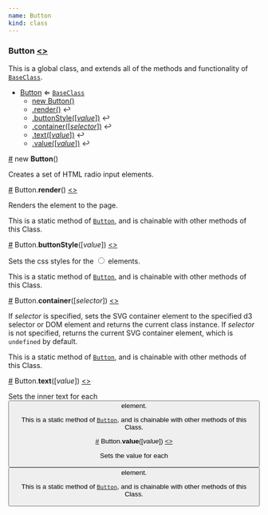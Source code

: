```yaml
---
name: Button
kind: class
---
```


  <a name="Button"></a>

### **Button** [<>](https://github.com/d3plus/d3plus-form/blob/master/src/Button.js#L8)


This is a global class, and extends all of the methods and functionality of [<code>BaseClass</code>](#BaseClass).


* [Button](#Button) ⇐ [<code>BaseClass</code>](#BaseClass)
    * [new Button()](#new_Button_new)
    * [.render()](#Button.render) ↩︎
    * [.buttonStyle([*value*])](#Button.buttonStyle) ↩︎
    * [.container([*selector*])](#Button.container) ↩︎
    * [.text([*value*])](#Button.text) ↩︎
    * [.value([*value*])](#Button.value) ↩︎


<a name="new_Button_new" href="#new_Button_new">#</a> new **Button**()

Creates a set of HTML radio input elements.





<a name="Button.render" href="#Button.render">#</a> Button.**render**() [<>](https://github.com/d3plus/d3plus-form/blob/master/src/Button.js#L40)

Renders the element to the page.


This is a static method of [<code>Button</code>](#Button), and is chainable with other methods of this Class.


<a name="Button.buttonStyle" href="#Button.buttonStyle">#</a> Button.**buttonStyle**([*value*]) [<>](https://github.com/d3plus/d3plus-form/blob/master/src/Button.js#L78)

Sets the css styles for the <input type="radio"> elements.


This is a static method of [<code>Button</code>](#Button), and is chainable with other methods of this Class.


<a name="Button.container" href="#Button.container">#</a> Button.**container**([*selector*]) [<>](https://github.com/d3plus/d3plus-form/blob/master/src/Button.js#L88)

If *selector* is specified, sets the SVG container element to the specified d3 selector or DOM element and returns the current class instance. If *selector* is not specified, returns the current SVG container element, which is `undefined` by default.


This is a static method of [<code>Button</code>](#Button), and is chainable with other methods of this Class.


<a name="Button.text" href="#Button.text">#</a> Button.**text**([*value*]) [<>](https://github.com/d3plus/d3plus-form/blob/master/src/Button.js#L108)

Sets the inner text for each <button> element.


This is a static method of [<code>Button</code>](#Button), and is chainable with other methods of this Class.


<a name="Button.value" href="#Button.value">#</a> Button.**value**([*value*]) [<>](https://github.com/d3plus/d3plus-form/blob/master/src/Button.js#L118)

Sets the value for each <button> element.


This is a static method of [<code>Button</code>](#Button), and is chainable with other methods of this Class.

